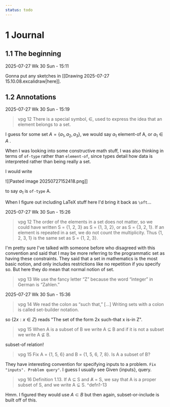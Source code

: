 ```yaml
---
status: todo
---
```

# 1 Journal

## 1.1 The beginning

2025-07-27 Wk 30 Sun - 15:11

Gonna put any sketches in [[Drawing 2025-07-27 15.10.08.excalidraw|here]].


## 1.2 Annotations

2025-07-27 Wk 30 Sun - 15:19

> vpg 12 
> There is a special symbol, ∈,
> used to express the idea that an element belongs to a set. 

I guess for some set $A = \lbrace a_1, a_2, a_3 \rbrace$, we would say $a_1$ element-of A, or $a_1 \in A$ .

When I was looking into some constructive math stuff, I was also thinking in terms of `of-type` rather than `element-of`, since types detail how data is interpreted rather than being really a set.

I would write

![[Pasted image 20250727152418.png]]

to say $a_1$ is `of-type` A. 

When I figure out including LaTeX stuff here I'd bring it back as `\oft`...

2025-07-27 Wk 30 Sun - 15:26

> vpg 12
> The order of the elements in a set does not matter, so we could have written
> S = {1, 2, 3} as S = {1, 3, 2}, or as S = {3, 2, 1}. If an element is repeated in a set,
> we do not count the multiplicity. Thus {1, 2, 3, 1} is the same set as S = {1, 2, 3}.

I'm pretty sure I've talked with someone before who disagreed with this convention and said that I may be more referring to the programmatic set as having these constraints. They said that a set in mathematics is the most basic notion, and only includes restrictions like no repetition if you specify so. But here they do mean that normal notion of set.

> vpg 13
> We use the fancy letter “Z” because the word “integer” in German is “Zahlen.”


2025-07-27 Wk 30 Sun - 15:36

> vpg 14
> We read the colon as “such that,” [...] Writing sets with a colon is called set-builder notation.

so $\lbrace 2x : x \in Z \rbrace$ reads "The set of the form 2x such-that x is-in Z". 

> vpg 15
> When A is a subset of B we write A ⊆ B and if it is not a subset we write A ⊈ B.

subset-of relation!

> vpg 15
> Fix A = {1, 5, 6} and B = {1, 5, 6, 7, 8}. Is A a subset of B?

They have interesting convention for specifying inputs to a problem. `Fix "inputs". Problem query"`. I guess I usually see Given {inputs}, query.

> vpg 16
> Definition 1.13. 
> If A ⊆ S and A̸ = S, we say that A is a proper subset of S, and we write A ⊊ S.
^defn1-13

Hmm. I figured they would use $A \subset B$ but then again, subset-or-include is built off of this.